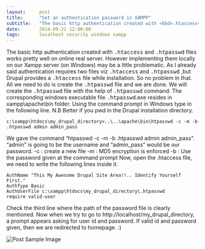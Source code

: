 ```yaml
---
layout:     post
title:      "Set an authentication password in XAMPP"
subtitle:   "The basic http authentication created with <kbd>.htaccess</kbd> and <kbd>.htpasswd</kbd> files works pretty well on online real server. How about trying it out in XAMPP"
date:       2014-09-21 12:00:00
tags:       localhost security windows xampp
---
```

The basic http authentication created with <kbd>.htaccess</kbd> and <kbd>.htpasswd</kbd> files works pretty well on online real server. However implementing them locally on our Xampp server (on Windows) may be a little problematic. As I already said authentication requires two files viz <kbd>.htaccess</kbd> and <kbd>.htpasswd</kbd> ,but Drupal provides a <kbd>.htaccess</kbd> file while installation. So no problem in that. All we need to do is create the <kbd>.htpasswd</kbd> file and we are done. We will create the <kbd>.htpasswd</kbd> file with the help of <kbd>.htpasswd</kbd> command. The corresponding windows executable file <kbd>.htpasswd</kbd>.exe resides in xampp\apache\bin folder. Using the command prompt in Windows type in the following line. N.B Better if you pwd in the Drupal installation directory.

    c:\xampp\htdocs\my_drupal_directory>..\..\apache\bin\htpasswd -c -m -b .htpasswd admin admin_pass

We gave the command “htpasswd -c -m -b .htpasswd admin admin_pass”. “admin” is going to be the username and “admin_pass” would be our password. -c : create a new file -m : MD5 encryption is enforced -b : Use the password given at the command prompt Now, open the .htaccess file, we need to write the following lines inside it.

    AuthName "This My Awesome Drupal Site Area!!.. Identify Yourself First."
    AuthType Basic
    AuthUserFile c:\xampp\htdocs\my_drupal_directory\.htpasswd
    require valid-user

Check the third line where the path of the password file is clearly mentioned. Now when we try to go to http://localhost/my_drupal_directory, a prompt appears asking for user id and password. If valid id and password given, then we are redirected to homepage.  :)

<img src="{{ site.baseurl }}/img/posts/set-a-authentication-password-in-xampp-using-htpasswd/htaccess_security2.jpg" alt="Post Sample Image">
